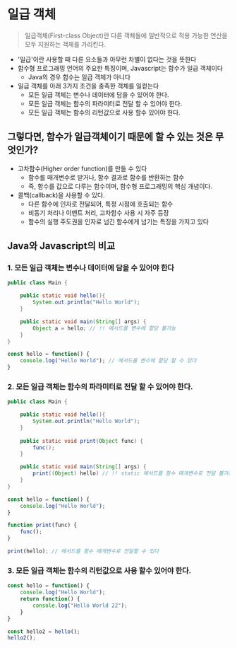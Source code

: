 # 일급 객체

> 일급객체(First-class Object)란 다른 객체들에 일반적으로 적용 가능한 연산을 모두 지원하는 객체를 가리킨다. 

- '일급'이란 사용할 때 다른 요소들과 아무런 차별이 없다는 것을 뜻한다
- 함수형 프로그래밍 언어의 주요한 특징이며, Javascript는 함수가 일급 객체이다
  - Java의 경우 함수는 일급 객체가 아니다
- 일급 객체를 아래 3가지 조건을 충족한 객체를 일컫는다
  - 모든 일급 객체는 변수나 데이터에 담을 수 있어야 한다.
  - 모든 일급 객체는 함수의 파라미터로 전달 할 수 있어야 한다.
  - 모든 일급 객체는 함수의 리턴값으로 사용 할수 있어야 한다.
  
## 그렇다면, 함수가 일급객체이기 때문에 할 수 있는 것은 무엇인가?

- 고차함수(Higher order function)를 만들 수 있다
  - 함수를 매개변수로 받거나, 함수 결과로 함수를 반환하는 함수
  - 즉, 함수를 값으로 다루는 함수이며, 함수형 프로그래밍의 핵심 개념이다.
- 콜백(callback)을 사용할 수 있다.
  - 다른 함수에 인자로 전달되어, 특정 시점에 호출되는 함수
  - 비동기 처리나 이벤트 처리, 고차함수 사용 시 자주 등장
  - 함수의 실행 주도권을 인자로 넘긴 함수에게 넘기는 특징을 가지고 있다

## Java와 Javascript의 비교

### 1. 모든 일급 객체는 변수나 데이터에 담을 수 있어야 한다

```java
public class Main {

    public static void hello(){
        System.out.println("Hello World");
    }

    public static void main(String[] args) {
		Object a = hello; // !! 메서드를 변수에 할당 불가능
    }
}
```

```javascript
const hello = function() {
	console.log("Hello World"); // 메서드를 변수에 할당 할 수 있다
}
```

### 2. 모든 일급 객체는 함수의 파라미터로 전달 할 수 있어야 한다.

```java
public class Main {

    public static void hello(){
        System.out.println("Hello World");
    }
    
    public static void print(Object func) {
    	func();
    }

    public static void main(String[] args) {
		print((Object) hello) // !! static 메서드를 함수 매개변수로 전달 불가능
    }
}
```

```javascript
const hello = function() {
	console.log("Hello World");
}

function print(func) {
	func();
}

print(hello); // 메서드를 함수 매개변수로 전달할 수 있다
```

### 3. 모든 일급 객체는 함수의 리턴값으로 사용 할수 있어야 한다.

```javascript
const hello = function() {
	console.log("Hello World");
    return function() {
    	console.log("Hello World 22");
    }
}

const hello2 = hello();
hello2();
```